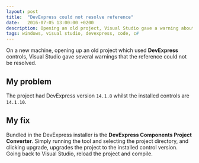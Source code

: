 ```yaml
---
layout: post
title:  "DevExpress could not resolve reference"
date:   2016-07-05 13:00:00 +0200
description: Opening an old project, Visual Studio gave a warning about not finding the DevExpress reference.
tags: windows, visual studio, devexpress, code, c#
---
```

On a new machine, opening up an old project which used **DevExpress** controls, Visual Studio gave several warnings that the reference could not be resolved.

## My problem
The project had DevExpress version ```14.1.8``` whilst the installed controls are ```14.1.10```.

## My fix
Bundled in the DevExpress installer is the **DevExpress Components Project Converter**.
Simply running the tool and selecting the project directory, and clicking upgrade, upgrades the project to the installed control version. Going back to Visual Studio, reload the project and compile.
